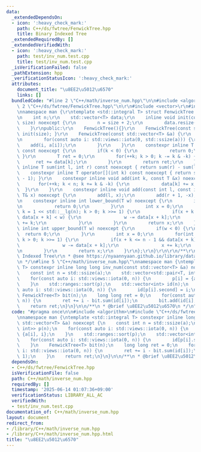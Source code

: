 ```yaml
---
data:
  _extendedDependsOn:
  - icon: ':heavy_check_mark:'
    path: C++/ds/fwtree/FenwickTree.hpp
    title: Binary Indexed Tree
  _extendedRequiredBy: []
  _extendedVerifiedWith:
  - icon: ':heavy_check_mark:'
    path: test/inv_num.test.cpp
    title: test/inv_num.test.cpp
  _isVerificationFailed: false
  _pathExtension: hpp
  _verificationStatusIcon: ':heavy_check_mark:'
  attributes:
    document_title: "\u8EE2\u5012\u6570"
    links: []
  bundledCode: "#line 2 \"C++/math/inverse_num.hpp\"\n\n#include <algorithm>\n#line\
    \ 2 \"C++/ds/fwtree/FenwickTree.hpp\"\n\r\n#include <vector>\r\n#include <ranges>\r\
    \nnamespace man {\r\ntemplate <std::integral T> struct FenwickTree {\r\nprivate:\r\
    \n    int n;\r\n    std::vector<T> data;\r\n    inline void init(const size_t\
    \ size) noexcept {\r\n        n = size + 2;\r\n        data.resize(n + 1);\r\n\
    \    }\r\npublic:\r\n    FenwickTree(){}\r\n    FenwickTree(const size_t size){\
    \ init(size); }\r\n    FenwickTree(const std::vector<T> &a) {\r\n        init(std::ssize(a));\r\
    \n        for(const auto i: std::views::iota(0, std::ssize(a))) {\r\n        \
    \    add(i, a[i]);\r\n        }\r\n    }\r\n    constexpr inline T sum(int k)\
    \ const noexcept {\r\n        if(k < 0) {\r\n            return 0;\r\n       \
    \ }\r\n        T ret = 0;\r\n        for(++k; k > 0; k -= k & -k) {\r\n      \
    \      ret += data[k];\r\n        }\r\n        return ret;\r\n    }\r\n    constexpr\
    \ inline T sum(int l, int r) const noexcept { return sum(r) - sum(l - 1); }\r\n\
    \    constexpr inline T operator[](int k) const noexcept { return sum(k) - sum(k\
    \ - 1); }\r\n    constexpr inline void add(int k, const T &x) noexcept {\r\n \
    \       for(++k; k < n; k += k & -k) {\r\n            data[k] += x;\r\n      \
    \  }\r\n    }\r\n    constexpr inline void add(const int l, const int r, const\
    \ T& x) noexcept {\r\n        add(l, x);\r\n        add(r + 1, -x);\r\n    }\r\
    \n    constexpr inline int lower_bound(T w) noexcept {\r\n        if(w <= 0) {\r\
    \n            return 0;\r\n        }\r\n        int x = 0;\r\n        for(int\
    \ k = 1 << std::__lg(n); k > 0; k >>= 1) {\r\n            if(x + k <= n - 1 &&\
    \ data[x + k] < w) {\r\n                w -= data[x + k];\r\n                x\
    \ += k;\r\n            }\r\n        }\r\n        return x;\r\n    }\r\n    constexpr\
    \ inline int upper_bound(T w) noexcept {\r\n        if(w < 0) {\r\n          \
    \  return 0;\r\n        }\r\n        int x = 0;\r\n        for(int k = 1 << std::__lg(n);\
    \ k > 0; k >>= 1) {\r\n            if(x + k <= n - 1 && data[x + k] <= w) {\r\n\
    \                w -= data[x + k];\r\n                x += k;\r\n            }\r\
    \n        }\r\n        return x;\r\n    }\r\n};\r\n}\r\n\r\n/**\r\n * @brief Binary\
    \ Indexed Tree\r\n * @see https://nyaannyaan.github.io/library/data-structure/binary-indexed-tree.hpp\r\
    \n */\n#line 5 \"C++/math/inverse_num.hpp\"\nnamespace man {\ntemplate <std::integral\
    \ T> constexpr inline long long inv_num(const std::vector<T> &a) noexcept {\n\
    \    const int n = std::ssize(a);\n    std::vector<std::pair<T, int>> p(n);\n\
    \    for(const auto i: std::views::iota(0, n)) {\n        p[i] = {a[i], i};\n\
    \    }\n    std::ranges::sort(p);\n    std::vector<int> id(n);\n    for(const\
    \ auto i: std::views::iota(0, n)) {\n        id[p[i].second] = i;\n    }\n   \
    \ FenwickTree<T> bit(n);\n    long long ret = 0;\n    for(const auto i: std::views::iota(0,\
    \ n)) {\n        ret += i - bit.sum(id[i]);\n        bit.add(id[i], 1);\n    }\n\
    \    return ret;\n}\n}\n\n/**\n * @brief \u8EE2\u5012\u6570\n */\n"
  code: "#pragma once\n\n#include <algorithm>\n#include \"C++/ds/fwtree/FenwickTree.hpp\"\
    \nnamespace man {\ntemplate <std::integral T> constexpr inline long long inv_num(const\
    \ std::vector<T> &a) noexcept {\n    const int n = std::ssize(a);\n    std::vector<std::pair<T,\
    \ int>> p(n);\n    for(const auto i: std::views::iota(0, n)) {\n        p[i] =\
    \ {a[i], i};\n    }\n    std::ranges::sort(p);\n    std::vector<int> id(n);\n\
    \    for(const auto i: std::views::iota(0, n)) {\n        id[p[i].second] = i;\n\
    \    }\n    FenwickTree<T> bit(n);\n    long long ret = 0;\n    for(const auto\
    \ i: std::views::iota(0, n)) {\n        ret += i - bit.sum(id[i]);\n        bit.add(id[i],\
    \ 1);\n    }\n    return ret;\n}\n}\n\n/**\n * @brief \u8EE2\u5012\u6570\n */"
  dependsOn:
  - C++/ds/fwtree/FenwickTree.hpp
  isVerificationFile: false
  path: C++/math/inverse_num.hpp
  requiredBy: []
  timestamp: '2025-06-14 01:07:36+09:00'
  verificationStatus: LIBRARY_ALL_AC
  verifiedWith:
  - test/inv_num.test.cpp
documentation_of: C++/math/inverse_num.hpp
layout: document
redirect_from:
- /library/C++/math/inverse_num.hpp
- /library/C++/math/inverse_num.hpp.html
title: "\u8EE2\u5012\u6570"
---
```

